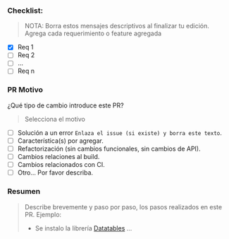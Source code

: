 ### Checklist:
> NOTA: Borra estos mensajes descriptivos al finalizar tu edición.
> Agrega cada requerimiento o feature agregada
- [X] Req 1
- [ ] Req 2
- [ ] ...
- [ ] Req n

### PR Motivo
¿Qué tipo de cambio introduce este PR?
> Selecciona el motivo
- [ ] Solución a un error `Enlaza el issue (si existe) y borra este texto`.
- [ ] Característica(s) por agregar.
- [ ] Refactorización (sin cambios funcionales, sin cambios de API).
- [ ] Cambios relaciones al build.
- [ ] Cambios relacionados con CI.
- [ ] Otro... Por favor describa.

### Resumen
> Describe brevemente y paso por paso, los pasos realizados en este PR.
> Ejemplo:
> - Se instalo la librería [Datatables]()
> ...